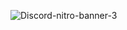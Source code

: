 ![Discord-nitro-banner-3](https://user-images.githubusercontent.com/100368432/155583912-b6b38596-a668-4272-9f6a-a9a3f47a64cd.jpg)

